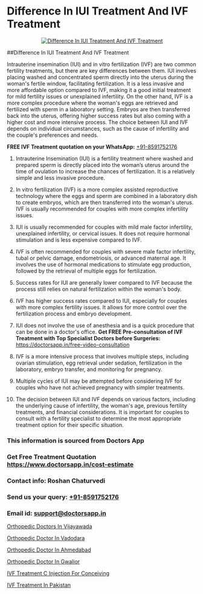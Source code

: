 # Difference In IUI Treatment And IVF Treatment

<p align="center">
  <a href="https://doctorsapp.in/treatment/ivf-treatment">
    <img src="https://doctorsapp.co.in/uploads/treatment_image/ICSI.jpg" alt="Difference In IUI Treatment And IVF Treatment">
  </a>
</p>
##Difference In IUI Treatment And IVF Treatment

Intrauterine insemination (IUI) and in vitro fertilization (IVF) are two common fertility treatments, but there are key differences between them. IUI involves placing washed and concentrated sperm directly into the uterus during the woman's fertile window, facilitating fertilization. It is a less invasive and more affordable option compared to IVF, making it a good initial treatment for mild fertility issues or unexplained infertility. On the other hand, IVF is a more complex procedure where the woman's eggs are retrieved and fertilized with sperm in a laboratory setting. Embryos are then transferred back into the uterus, offering higher success rates but also coming with a higher cost and more intensive process. The choice between IUI and IVF depends on individual circumstances, such as the cause of infertility and the couple's preferences and needs.

**FREE IVF Treatment quotation on your WhatsApp:**  [+91-8591752176](https://api.whatsapp.com/send?phone=8591752176)

1) Intrauterine Insemination (IUI) is a fertility treatment where washed and prepared sperm is directly placed into the woman’s uterus around the time of ovulation to increase the chances of fertilization. It is a relatively simple and less invasive procedure.
  
2) In vitro fertilization (IVF) is a more complex assisted reproductive technology where the eggs and sperm are combined in a laboratory dish to create embryos, which are then transferred into the woman's uterus. IVF is usually recommended for couples with more complex infertility issues.
3) IUI is usually recommended for couples with mild male factor infertility, unexplained infertility, or cervical issues. It does not require hormonal stimulation and is less expensive compared to IVF.
4) IVF is often recommended for couples with severe male factor infertility, tubal or pelvic damage, endometriosis, or advanced maternal age. It involves the use of hormonal medications to stimulate egg production, followed by the retrieval of multiple eggs for fertilization.
5) Success rates for IUI are generally lower compared to IVF because the process still relies on natural fertilization within the woman's body.
6) IVF has higher success rates compared to IUI, especially for couples with more complex fertility issues. It allows for more control over the fertilization process and embryo development.
7) IUI does not involve the use of anesthesia and is a quick procedure that can be done in a doctor's office.
**Get FREE Pre-consultation of IVF Treatment with Top Specialist Doctors before Surgeries:** https://doctorsapp.in/free-video-consultation
8) IVF is a more intensive process that involves multiple steps, including ovarian stimulation, egg retrieval under sedation, fertilization in the laboratory, embryo transfer, and monitoring for pregnancy.
9) Multiple cycles of IUI may be attempted before considering IVF for couples who have not achieved pregnancy with simpler treatments.
10) The decision between IUI and IVF depends on various factors, including the underlying cause of infertility, the woman's age, previous fertility treatments, and financial considerations. It is important for couples to consult with a fertility specialist to determine the most appropriate treatment option for their specific situation.

### This information is sourced from Doctors App 
### Get Free Treatment Quotation https://www.doctorsapp.in/cost-estimate
### Contact info: Roshan Chaturvedi 
### Send us your query: [+91-8591752176](https://api.whatsapp.com/send?phone=8591752176) 
### Email id: support@doctorsapp.in

[Orthopedic Doctors In Vijayawada](https://www.linkedin.com/pulse/orthopedic-doctors-vijayawada-doctorsapp-united-arab-emirates-k9rme?trackingId=4m%2FFnXK3zpjIJmafqNBopg%3D%3D&lipi=urn%3Ali%3Apage%3Ad_flagship3_company_admin%3BSXrbBuk4SwWZ8nIcZ2zSvw%3D%3D)

[Orthopedic Doctor In Vadodara](https://www.linkedin.com/pulse/orthopedic-doctor-vadodara-doctorsapp-rajshahi-12vae?trackingId=J9U6KOddpSR5WFtY3OfuYg%3D%3D&lipi=urn%3Ali%3Apage%3Ad_flagship3_company_admin%3BtGKQvLKET%2FOkWlJl4W0MBA%3D%3D)

[Orthopedic Doctor In Ahmedabad](https://medium.com/@vimalrana22/orthopedic-doctor-in-ahmedabad-180e68c3f3f8)

[Orthopedic Doctor In Gwalior](https://medium.com/@vimalrana22/orthopedic-doctor-in-gwalior-db56315fa585)

[IVF Treatment C Injection For Conceiving](https://doctors-apps.github.io/doctorsapp/ivf-treatment-c-injection-for-conceiving)

[IVF Treatment In Pakistan](https://doctors-apps.github.io/doctorsapp/ivf-treatment-in-pakistan)

